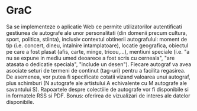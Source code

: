 # GraC

Sa se implementeze o aplicatie Web ce permite utilizatorilor autentificati gestiunea de autografe ale unor personalitati (din domenii precum cultura, sport, politica, stiinta), inclusiv contextul obtinerii autografului: moment de tip (i.e. concert, dineu, intalnire intamplatoare), locatie geografica, obiectul pe care a fost plasat (afis, carte, minge, tricou,...), mentiuni speciale (i.e. "a nu se expune in mediu umed deoarece a fost scris cu cerneala", "are atasata o dedicatie speciala", "include un desen"). Fiecare autograf va avea asociate seturi de termeni de continut (tag-uri) pentru a facilita regasirea. De asemenea, vor putea fi specificate cotatii vizand valoarea unui autograf, plus schimburi (N autografe ale artistului A echivalente cu M autografe ale savantului S). Rapoartele despre colectiile de autografe vor fi disponibile si in formatele RSS si PDF. Bonus: oferirea de vizualizari de interes ale datelor disponibile.
